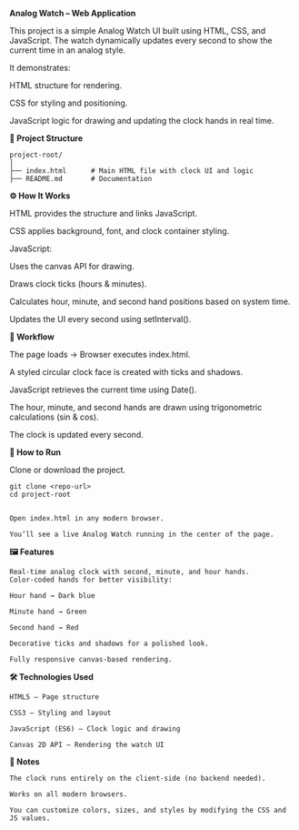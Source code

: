 **Analog Watch – Web Application**



This project is a simple Analog Watch UI built using HTML, CSS, and JavaScript. The watch dynamically updates every second to show the current time in an analog style.

It demonstrates:

HTML structure for rendering.

CSS for styling and positioning.

JavaScript logic for drawing and updating the clock hands in real time.

**📂 Project Structure**

    project-root/
    │
    ├── index.html      # Main HTML file with clock UI and logic
    ├── README.md       # Documentation

**⚙️ How It Works**

HTML provides the structure and links JavaScript.

CSS applies background, font, and clock container styling.

JavaScript:

Uses the canvas API for drawing.

Draws clock ticks (hours & minutes).

Calculates hour, minute, and second hand positions based on system time.

Updates the UI every second using setInterval().

**🔄 Workflow**

The page loads → Browser executes index.html.

A styled circular clock face is created with ticks and shadows.

JavaScript retrieves the current time using Date().

The hour, minute, and second hands are drawn using trigonometric calculations (sin & cos).

The clock is updated every second.

**🚀 How to Run**

Clone or download the project.

    git clone <repo-url>
    cd project-root


    Open index.html in any modern browser.

    You’ll see a live Analog Watch running in the center of the page.

**🖼️ Features**

    Real-time analog clock with second, minute, and hour hands.
    Color-coded hands for better visibility:

    Hour hand → Dark blue

    Minute hand → Green

    Second hand → Red

    Decorative ticks and shadows for a polished look.

    Fully responsive canvas-based rendering.

**🛠️ Technologies Used**

    HTML5 – Page structure

    CSS3 – Styling and layout

    JavaScript (ES6) – Clock logic and drawing

    Canvas 2D API – Rendering the watch UI

**📌 Notes**

    The clock runs entirely on the client-side (no backend needed).

    Works on all modern browsers.

    You can customize colors, sizes, and styles by modifying the CSS and JS values.
